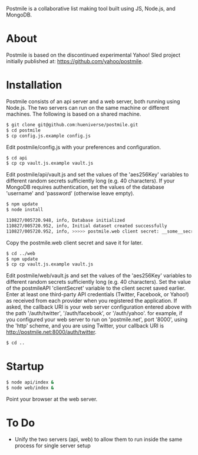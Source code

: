 ﻿Postmile is a collaborative list making tool built using JS, Node.js, and MongoDB.

# About

Postmile is based on the discontinued experimental Yahoo! Sled project initially published at: https://github.com/yahoo/postmile.

# Installation

Postmile consists of an api server and a web server, both running using Node.js. The two servers can run on the same machine or different machines.
The following is based on a shared machine.

```bash
$ git clone git@github.com:hueniverse/postmile.git
$ cd postmile
$ cp config.js.example config.js
```

Edit postmile/config.js with your preferences and configuration.

```bash
$ cd api
$ cp cp vault.js.example vault.js
```

Edit postmile/api/vault.js and set the values of the 'aes256Key' variables to different random secrets sufficiently long (e.g. 40 characters).
If your MongoDB requires authentication, set the values of the database 'username' and 'password' (otherwise leave empty).

```bash
$ npm update
$ node install

110827/005720.948, info, Database initialized
110827/005720.952, info, Initial dataset created successfully
110827/005720.952, info, >>>>> postmile.web client secret: __some__secret__
```

Copy the postmile.web client secret and save it for later.

```bash
$ cd ../web
$ npm update
$ cp cp vault.js.example vault.js
```

Edit postmile/web/vault.js and set the values of the 'aes256Key' variables to different random secrets sufficiently long (e.g. 40 characters).
Set the value of the postmileAPI 'clientSecret' variable to the client secret saved earlier.
Enter at least one third-party API credentials (Twitter, Facebook, or Yahoo!) as received from each provider when you registered the application.
If asked, the callback URI is your web server configuration entered above with the path '/auth/twitter', '/auth/facebook', or '/auth/yahoo'.
for example, if you configured your web server to run on 'postmile.net', port '8000', using the 'http' scheme, and you are using Twitter, your
callback URI is http://postmile.net:8000/auth/twitter.

```bash
$ cd ..
```

# Startup

```bash
$ node api/index &
$ node web/index &
```

Point your browser at the web server.


# To Do

 * Unify the two servers (api, web) to allow them to run inside the same process for single server setup
 
 


